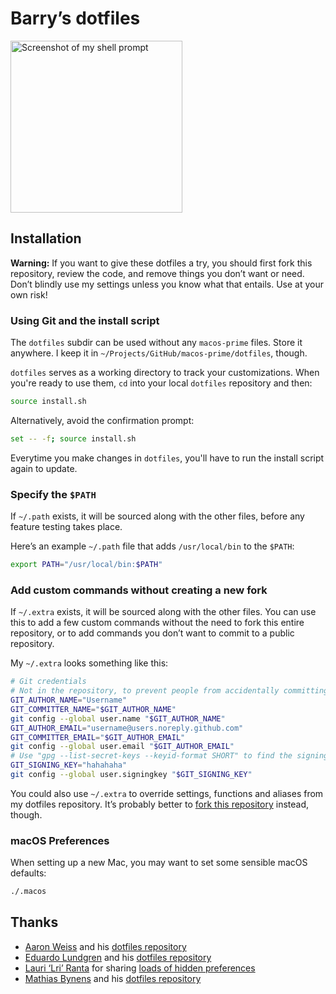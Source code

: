 # Barry’s dotfiles

<img alt="Screenshot of my shell prompt" src="https://user-images.githubusercontent.com/5648875/28853780-868ae394-76f8-11e7-8016-10965c9d0c2a.png" width="275">

## Installation

**Warning:** If you want to give these dotfiles a try, you should first fork this repository, review the code, and remove things you don’t want or need. Don’t blindly use my settings unless you know what that entails. Use at your own risk!

### Using Git and the install script

The `dotfiles` subdir can be used without any `macos-prime` files. Store it anywhere. I keep it in `~/Projects/GitHub/macos-prime/dotfiles`, though.

`dotfiles` serves as a working directory to track your customizations. When you're ready to use them, `cd` into your local `dotfiles` repository and then:

```bash
source install.sh
```

Alternatively, avoid the confirmation prompt:

```bash
set -- -f; source install.sh
```

Everytime you make changes in `dotfiles`, you'll have to run the install script again to update.

### Specify the `$PATH`

If `~/.path` exists, it will be sourced along with the other files, before any feature testing takes place.

Here’s an example `~/.path` file that adds `/usr/local/bin` to the `$PATH`:

```bash
export PATH="/usr/local/bin:$PATH"
```

### Add custom commands without creating a new fork

If `~/.extra` exists, it will be sourced along with the other files. You can use this to add a few custom commands without the need to fork this entire repository, or to add commands you don’t want to commit to a public repository.

My `~/.extra` looks something like this:

```bash
# Git credentials
# Not in the repository, to prevent people from accidentally committing under my name
GIT_AUTHOR_NAME="Username"
GIT_COMMITTER_NAME="$GIT_AUTHOR_NAME"
git config --global user.name "$GIT_AUTHOR_NAME"
GIT_AUTHOR_EMAIL="username@users.noreply.github.com"
GIT_COMMITTER_EMAIL="$GIT_AUTHOR_EMAIL"
git config --global user.email "$GIT_AUTHOR_EMAIL"
# Use "gpg --list-secret-keys --keyid-format SHORT" to find the signing key
GIT_SIGNING_KEY="hahahaha"
git config --global user.signingkey "$GIT_SIGNING_KEY"
```

You could also use `~/.extra` to override settings, functions and aliases from my dotfiles repository. It’s probably better to [fork this repository](https://github.com/mathiasbynens/dotfiles/fork) instead, though.

### macOS Preferences

When setting up a new Mac, you may want to set some sensible macOS defaults:

```bash
./.macos
```

## Thanks

* [Aaron Weiss](http://aaronweiss.us) and his [dotfiles repository](https://github.com/aatxe/dotfiles)
* [Eduardo Lundgren](http://eduardo.io) and his [dotfiles repository](https://github.com/eduardolundgren/dotfiles)
* [Lauri ‘Lri’ Ranta](http://lri.me) for sharing [loads of hidden preferences](http://osxnotes.net/defaults.html)
* [Mathias Bynens](https://mathiasbynens.be) and his [dotfiles repository](https://github.com/mathiasbynens/dotfiles)